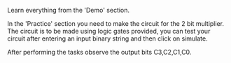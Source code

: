 Learn everything from the 'Demo' section.

In the 'Practice' section you need to make the circuit for the 2 bit multiplier. The circuit is to be made using logic gates provided, you can test your circuit after entering an input binary string and then click on simulate.

After performing the tasks observe the output bits C3,C2,C1,C0.